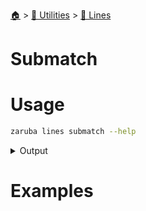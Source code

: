<!--startTocHeader-->
[🏠](../../README.md) > [🔧 Utilities](../README.md) > [🚈 Lines](README.md)
# Submatch
<!--endTocHeader-->


# Usage

<!--startCode-->
```bash
zaruba lines submatch --help
```
 
<details>
<summary>Output</summary>
 
```````
Getting line index of a a line that match the last element of the pattern.
Index is started from 0. You can use negative index to count from the end of line

Line                          | Index
-------------------------------------------
class Num:                    | 0/-5
    def __init__(self, num):  | 1/-4
        self.num = num        | 2/-3
    def add(self, addition):  | 3/-2
        self.num += addition  | 4/-1

Usage:
  zaruba lines submatch <jsonStrList> <jsonStrListPatterns> [flags]

Examples:

> CONTENT='[
"class Num:",
"    def __init__(self, num):",
"        self.num = num",
"    def add(self, addition):",
"        self.num += addition"
]'

> PATTERN='[
"class Num:",
"( *)def add\\(self, (.*)\\):",
"( *)self\\.num \\+= (.*)"
]'

> zaruba lines submatch $CONTENT $PATTERN
["        self.num += addition","        ","addition"]

> zaruba lines submatch $CONTENT $PATTERN --index=-1
["        self.num += addition","        ","addition"]

> zaruba list get $PATTERN 0
class Num:
> zaruba lines submatch $CONTENT $PATTERN --index=0
["class Num:"]

> zaruba list get $PATTERN 1
( *)def add\(self, (.*)\):
> zaruba lines submatch $CONTENT $PATTERN --index=1
["    def add(self, addition):","    ","addition"]


Flags:
  -h, --help        help for submatch
  -i, --index int   desired pattern index (default -1)
```````
</details>
<!--endCode-->

# Examples



<!--startTocSubTopic-->
<!--endTocSubTopic-->